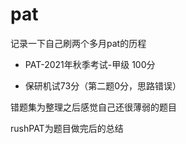 # pat

记录一下自己刷两个多月pat的历程

- PAT-2021年秋季考试-甲级 100分

- 保研机试73分（第二题0分，思路错误）

错题集为整理之后感觉自己还很薄弱的题目

rushPAT为题目做完后的总结

